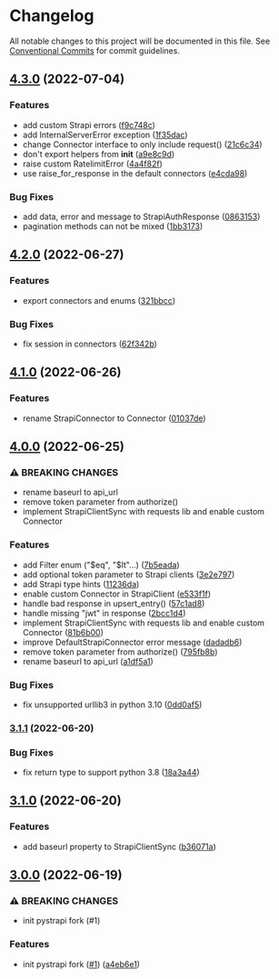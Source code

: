 # Changelog

All notable changes to this project will be documented in this file. See
[Conventional Commits](https://conventionalcommits.org) for commit guidelines.

## [4.3.0](https://github.com/NoamNol/py-strapi/compare/v4.2.0...v4.3.0) (2022-07-04)


### Features

* add custom Strapi errors ([f9c748c](https://github.com/NoamNol/py-strapi/commit/f9c748c4c31af228f2e422bbebbd16e443932bc9))
* add InternalServerError exception ([1f35dac](https://github.com/NoamNol/py-strapi/commit/1f35dacc1b9d0de35baa003796bf57525843e217))
* change Connector interface to only include request() ([21c6c34](https://github.com/NoamNol/py-strapi/commit/21c6c346da7b4ec27a292656021c509b0f19811d))
* don't export helpers from __init__ ([a9e8c9d](https://github.com/NoamNol/py-strapi/commit/a9e8c9df1e1c56d1bf3b9bfa1f0c208e4b647a6f))
* raise custom RatelimitError ([4a4f82f](https://github.com/NoamNol/py-strapi/commit/4a4f82f3c9cd092b41e4838df3f5ce027278423f))
* use raise_for_response in the default connectors ([e4cda98](https://github.com/NoamNol/py-strapi/commit/e4cda98be9a52c3cc324b5526c6ca05c9e453e63))


### Bug Fixes

* add data, error and message to StrapiAuthResponse ([0863153](https://github.com/NoamNol/py-strapi/commit/08631536220ee9b54b3283cd47f21ba6863d95f4))
* pagination methods can not be mixed ([1bb3173](https://github.com/NoamNol/py-strapi/commit/1bb31737a3b14ce4fdc90dc548caa4e2d9c1c1f8))

## [4.2.0](https://github.com/NoamNol/py-strapi/compare/v4.1.0...v4.2.0) (2022-06-27)


### Features

* export connectors and enums ([321bbcc](https://github.com/NoamNol/py-strapi/commit/321bbcc093833365814e4a57138807901dcec97b))


### Bug Fixes

* fix session in connectors ([62f342b](https://github.com/NoamNol/py-strapi/commit/62f342bed3e4f650e37cb7dccfade9251054dc48))

## [4.1.0](https://github.com/NoamNol/py-strapi/compare/v4.0.0...v4.1.0) (2022-06-26)


### Features

* rename StrapiConnector to Connector ([01037de](https://github.com/NoamNol/py-strapi/commit/01037dec304a1a85d0f761bd197350ea7c203f6d))

## [4.0.0](https://github.com/NoamNol/py-strapi/compare/v3.1.1...v4.0.0) (2022-06-25)


### ⚠ BREAKING CHANGES

* rename baseurl to api_url
* remove token parameter from authorize()
* implement StrapiClientSync with requests lib and enable custom Connector

### Features

* add Filter enum ("$eq", "$lt"...) ([7b5eada](https://github.com/NoamNol/py-strapi/commit/7b5eada41c22cd99e637ce4d77ecebc9b706eee8))
* add optional token parameter to Strapi clients ([3e2e797](https://github.com/NoamNol/py-strapi/commit/3e2e797115597035470e79ec94f3d51e9cbe6f09))
* add Strapi type hints ([11236da](https://github.com/NoamNol/py-strapi/commit/11236daa49b0d7c10770ff70d4707427a03625ae))
* enable custom Connector in StrapiClient ([e533f1f](https://github.com/NoamNol/py-strapi/commit/e533f1f06a77c6efb8936caede1a14179ea8c0ab))
* handle bad response in upsert_entry() ([57c1ad8](https://github.com/NoamNol/py-strapi/commit/57c1ad8f5988cbd7511781ad072834116805c16f))
* handle missing "jwt" in response ([2bcc1d4](https://github.com/NoamNol/py-strapi/commit/2bcc1d4b6658cbcfcb228a3e7110af3c107d94ab))
* implement StrapiClientSync with requests lib and enable custom Connector ([81b6b00](https://github.com/NoamNol/py-strapi/commit/81b6b00c4be7e5ae0e1549a4dfb984684a87b0d2))
* improve DefaultStrapiConnector error message ([dadadb6](https://github.com/NoamNol/py-strapi/commit/dadadb6b85dad6a558aaf7ed9656080e88a6dfbe))
* remove token parameter from authorize() ([795fb8b](https://github.com/NoamNol/py-strapi/commit/795fb8b1fdbd7d918700fa00e76c422339d9932d))
* rename baseurl to api_url ([a1df5a1](https://github.com/NoamNol/py-strapi/commit/a1df5a1f128fcea7c53882b38c7e7f8cf6cf75d5))


### Bug Fixes

* fix unsupported urllib3 in python 3.10 ([0dd0af5](https://github.com/NoamNol/py-strapi/commit/0dd0af5ff680ed4de23e3d29a9a5059d0d93e8e0))

### [3.1.1](https://github.com/NoamNol/py-strapi/compare/v3.1.0...v3.1.1) (2022-06-20)


### Bug Fixes

* fix return type to support python 3.8 ([18a3a44](https://github.com/NoamNol/py-strapi/commit/18a3a44675f799baf084d8cbbcac75470face83b))

## [3.1.0](https://github.com/NoamNol/py-strapi/compare/v3.0.0...v3.1.0) (2022-06-20)


### Features

* add baseurl property to StrapiClientSync ([b36071a](https://github.com/NoamNol/py-strapi/commit/b36071a4e8194db8f75f9724b3e35c8002442044))

## [3.0.0](https://github.com/NoamNol/py-strapi/compare/v2.5.0...v3.0.0) (2022-06-19)


### ⚠ BREAKING CHANGES

* init pystrapi fork (#1)

### Features

* init pystrapi fork ([#1](https://github.com/NoamNol/py-strapi/issues/1)) ([a4eb6e1](https://github.com/NoamNol/py-strapi/commit/a4eb6e10a26908879d68fc3389ca331160fe858c))
